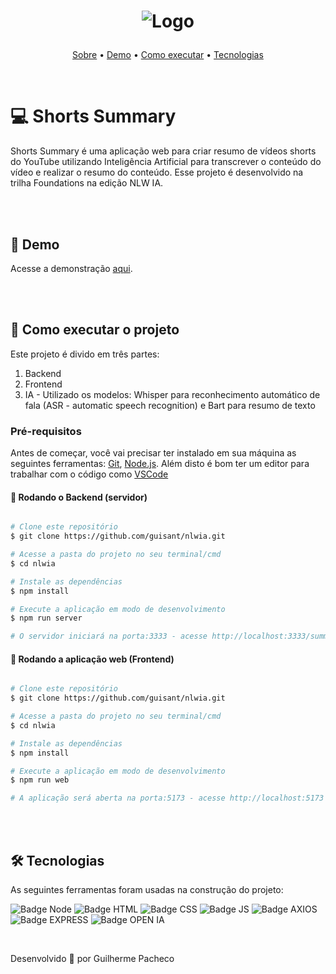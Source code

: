 
<h1 align="center">
  
![Logo](https://github.com/guisant/nlwia/assets/37338838/28640e18-c592-4495-b810-df387c6c52aa)

</h1>

<p align="center">
 <a href="#-shorts-summary">Sobre</a> •
 <a href="#-demo">Demo</a> •
 <a href="#-como-executar-o-projeto">Como executar</a> • 
 <a href="#-tecnologias">Tecnologias</a> 
</p>

<br>

# 💻 Shorts Summary

<p>Shorts Summary é uma aplicação web para criar resumo de vídeos shorts do YouTube utilizando Inteligência Artificial para transcrever o conteúdo do vídeo e realizar o resumo do conteúdo.
Esse projeto é desenvolvido na trilha Foundations na edição NLW IA.</p>

<br><br>

## 🔗 Demo

Acesse a demonstração [aqui](https://nlwia-psi.vercel.app/).

<br><br>

## 🚀 Como executar o projeto

Este projeto é divido em três partes:
1. Backend
2. Frontend
3. IA - Utilizado os modelos: Whisper para reconhecimento automático de fala (ASR - automatic speech recognition) e Bart para resumo de texto

### Pré-requisitos

Antes de começar, você vai precisar ter instalado em sua máquina as seguintes ferramentas:
[Git](https://git-scm.com), [Node.js](https://nodejs.org/en/). 
Além disto é bom ter um editor para trabalhar com o código como [VSCode](https://code.visualstudio.com/)

#### 🎲 Rodando o Backend (servidor)

```bash

# Clone este repositório
$ git clone https://github.com/guisant/nlwia.git

# Acesse a pasta do projeto no seu terminal/cmd
$ cd nlwia

# Instale as dependências
$ npm install

# Execute a aplicação em modo de desenvolvimento
$ npm run server

# O servidor iniciará na porta:3333 - acesse http://localhost:3333/summary/"id do video"(codigo após /shorts/..)

```

#### 🧭 Rodando a aplicação web (Frontend)

```bash

# Clone este repositório
$ git clone https://github.com/guisant/nlwia.git

# Acesse a pasta do projeto no seu terminal/cmd
$ cd nlwia

# Instale as dependências
$ npm install

# Execute a aplicação em modo de desenvolvimento
$ npm run web

# A aplicação será aberta na porta:5173 - acesse http://localhost:5173

```

<br><br>

## 🛠 Tecnologias

As seguintes ferramentas foram usadas na construção do projeto:
 
![Badge Node](https://img.shields.io/badge/Node.js-339933.svg?style=for-the-badge&logo=nodedotjs&logoColor=white)
![Badge HTML](https://img.shields.io/badge/HTML5-E34F26.svg?style=for-the-badge&logo=HTML5&logoColor=white)
![Badge CSS](https://img.shields.io/badge/CSS3-1572B6.svg?style=for-the-badge&logo=CSS3&logoColor=white)
![Badge JS](https://img.shields.io/badge/JavaScript-F7DF1E.svg?style=for-the-badge&logo=JavaScript&logoColor=black)
![Badge AXIOS](https://img.shields.io/badge/Axios-5A29E4.svg?style=for-the-badge&logo=Axios&logoColor=white)
![Badge EXPRESS](https://img.shields.io/badge/Express-000000.svg?style=for-the-badge&logo=Express&logoColor=white)
![Badge OPEN IA](https://img.shields.io/badge/OpenAI-412991.svg?style=for-the-badge&logo=OpenAI&logoColor=white)


<br>

Desenvolvido :blue_heart: por Guilherme Pacheco
